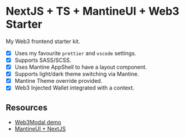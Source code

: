 # NextJS + TS + MantineUI + Web3 Starter

My Web3 frontend starter kit.

- [x] Uses my favourite `prettier` and `vscode` settings.
- [x] Supports SASS/SCSS.
- [x] Uses Mantine AppShell to have a layout component.
- [x] Supports light/dark theme switching via Mantine.
- [x] Mantine Theme override provided.
- [x] Web3 Injected Wallet integrated with a context.

## Resources

- [Web3Modal demo](https://codesandbox.io/s/web3modal-demo-j43b10?file=/src/networks.js:0-695)
- [MantineUI + NextJS](https://mantine.dev/theming/next/)

